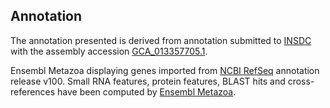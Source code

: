 **Annotation**
----------

The annotation presented is derived from annotation submitted to
[INSDC](http://www.insdc.org) with the assembly accession [GCA\_013357705.1](http://www.ebi.ac.uk/ena/data/view/GCA_013357705.1).

Ensembl Metazoa displaying genes imported from [NCBI RefSeq](https://www.ncbi.nlm.nih.gov/genome/annotation_euk/Chelonus_insularis/100) annotation release v100.
Small RNA features, protein features, BLAST hits and cross-references have been
computed by [Ensembl Metazoa](https://metazoa.ensembl.org/info/genome/annotation/index.html).
